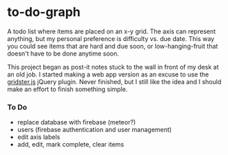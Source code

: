 to-do-graph
===========

A todo list where items are placed on an x-y grid. The axis can represent anything, but my personal preference is difficulty vs. due date. This way you could see items that are hard and due soon, or low-hanging-fruit that doesn't have to be done anytime soon.

This project began as post-it notes stuck to the wall in front of my desk at an old job. I started making a web app version as an excuse to use the [gridster.js](http://gridster.net/) jQuery plugin. Never finished, but I still like the idea and I should make an effort to finish something simple.

### To Do

* replace database with firebase (meteor?)
* users (firebase authentication and user management)
* edit axis labels
* add, edit, mark complete, clear items
